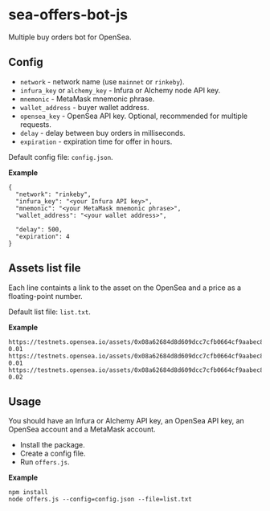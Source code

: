 # sea-offers-bot-js

Multiple buy orders bot for OpenSea.

## Config

- `network` - network name (use `mainnet` or `rinkeby`).
- `infura_key` or `alchemy_key` - Infura or Alchemy node API key.
- `mnemonic` - MetaMask mnemonic phrase.
- `wallet_address` - buyer wallet address.
- `opensea_key` - OpenSea API key. Optional, recommended for multiple requests.
- `delay` - delay between buy orders in milliseconds.
- `expiration` - expiration time for offer in hours.

Default config file: `config.json`.

**Example**
```
{
  "network": "rinkeby",
  "infura_key": "<your Infura API key>",
  "mnemonic": "<your MetaMask mnemonic phrase>",
  "wallet_address": "<your wallet address>",

  "delay": 500,
  "expiration": 4
}
```

## Assets list file

Each line containts a link to the asset on the OpenSea and a price as a floating-point number.

Default list file: `list.txt`.

**Example**
```
https://testnets.opensea.io/assets/0x08a62684d8d609dcc7cfb0664cf9aabec86504e5/6086 0.01
https://testnets.opensea.io/assets/0x08a62684d8d609dcc7cfb0664cf9aabec86504e5/4367 0.01
https://testnets.opensea.io/assets/0x08a62684d8d609dcc7cfb0664cf9aabec86504e5/11 0.02
```

## Usage

You should have an Infura or Alchemy API key, an OpenSea API key, an OpenSea account and a MetaMask account.

- Install the package.
- Create a config file.
- Run `offers.js`.

**Example**
```
npm install
node offers.js --config=config.json --file=list.txt
```
